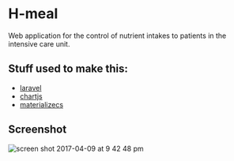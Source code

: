 # H-meal

Web application for the control of nutrient intakes to patients in the intensive care unit.
  
## Stuff used to make this:

 * [laravel](https://laravel.com/)
 * [chartjs](http://www.chartjs.org/)
 * [materializecs](https://github.com/dogfalo/materialize/)

## Screenshot

![screen shot 2017-04-09 at 9 42 48 pm](https://cloud.githubusercontent.com/assets/6087113/24840442/8d29fc42-1d6d-11e7-9a79-3397cc3330f5.png)

